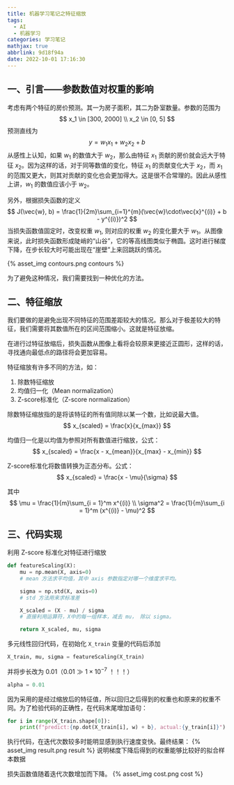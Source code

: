 ```yaml
---
title: 机器学习笔记之特征缩放
tags:
  - AI
  - 机器学习
categories: 学习笔记
mathjax: true
abbrlink: 9d18f94a
date: 2022-10-01 17:16:30
---
```

## 一、引言——参数数值对权重的影响
考虑有两个特征的房价预测。其一为房子面积，其二为卧室数量。参数的范围为
$$
    x_1 \in [300, 2000] \\
    x_2 \in [0, 5]
$$
预测直线为
$$
    y = w_1x_1 + w_2x_2 + b
$$
从感性上认知，如果 $w_1$ 的数值大于 $w_2$，那么由特征 $x_1$ 贡献的房价就会远大于特征 $x_2$。因为这样的话，对于同等数值的变化，特征 $x_1$ 的贡献变化大于 $x_2$，而 $x_1$ 的范围又更大，则其对贡献的变化也会更加得大。这是很不合常理的。因此从感性上讲，$w_1$ 的数值应该小于 $w_2$。

另外，根据损失函数的定义
$$
    J(\vec{w}, b)  = \frac{1}{2m}\sum_{i=1}^{m}(\vec{w}\cdot\vec{x}^{(i)} + b - y^{(i)})^2
$$
当损失函数值固定时，改变权重 $w_1$, 则对应的权重 $w_2$ 的变化要大于 $w_1$。从图像来说，此时损失函数形成陡峭的“山谷”，它的等高线图类似于椭圆。这时进行梯度下降，在步长较大时可能出现在“崖壁”上来回跳跃的情况。

{% asset_img contours.png contours %}

为了避免这种情况，我们需要找到一种优化的方法。

## 二、特征缩放
我们要做的是避免出现不同特征的范围差距较大的情况。那么对于极差较大的特征，我们需要将其数值所在的区间范围缩小。这就是特征放缩。

在进行过特征放缩后，损失函数从图像上看将会较原来更接近正圆形，这样的话，寻找通向最低点的路径将会更加容易。

特征缩放有许多不同的方法，如：
1. 除数特征缩放
2. 均值归一化（Mean normalization）
3. Z-score标准化（Z-score normalization）

除数特征缩放指的是将该特征的所有值同除以某一个数，比如说最大值。
$$
    x_{scaled} = \frac{x}{x_{max}}
$$

均值归一化是以均值为参照对所有数值进行缩放，公式：
$$
    x_{scaled} = \frac{x - x_{mean}}{x_{max} - x_{min}}
$$

Z-score标准化将数值转换为正态分布。公式：
$$
    x_{scaled} = \frac{x - \mu}{\sigma}
$$

其中
$$
    \mu = \frac{1}{m}\sum_{i = 1}^m x^{(i)} \\
    \sigma^2 = \frac{1}{m}\sum_{i = 1}^m (x^{(i)} - \mu)^2
$$

## 三、代码实现
利用 Z-score 标准化对特征进行缩放
```python
def featureScaling(X):
    mu = np.mean(X, axis=0)
    # mean 方法求平均值，其中 axis 参数指定对哪一个维度求平均。

    sigma = np.std(X, axis=0)
    # std 方法用来求标准差

    X_scaled = (X - mu) / sigma
    # 直接利用运算符，X中的每一组样本，减去 mu， 除以 sigma。

    return X_scaled, mu, sigma
```

多元线性回归代码，在初始化 `X_train` 变量的代码后添加
```python
X_train, mu, sigma = featureScaling(X_train)
```

并将步长改为 0.01（$0.01 \gg 1 \times 10^{-7}$ ！！！）
```python
alpha = 0.01
```

因为采用的是经过缩放后的特征值，所以回归之后得到的权重也和原来的权重不同。为了检验代码的正确性，在代码末尾增加语句：
```python
for i in range(X_train.shape[0]):
    print(f"predict:{np.dot(X_train[i], w) + b}, actual:{y_train[i]}")
```

执行代码，在迭代次数较多时能明显感到执行速度变快。最终结果：
{% asset_img result.png result %}
说明梯度下降后得到的权重能够比较好的拟合样本数据

损失函数值随着迭代次数增加而下降。
{% asset_img cost.png cost %}